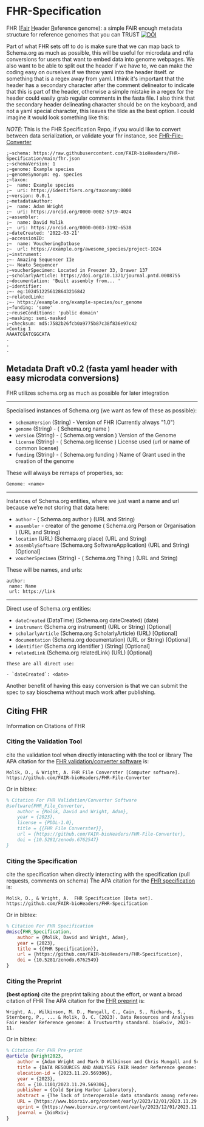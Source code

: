 # FHR-Specification
FHR (<u>Fair</u> <u>H</u>eader <u>R</u>eference genome): a simple FAIR enough metadata structure for reference genomes that you can TRUST
[![DOI](https://zenodo.org/badge/DOI/10.5281/zenodo.6762549.svg)](https://doi.org/10.5281/zenodo.6762549)

Part of what FHR sets off to do is make sure that we can map back to Schema.org as much as possible, this will be useful for microdata and rdfa conversions for users that want to embed data into genome webpages. We also want to be able to split out the header if we have to, we can make the coding easy on ourselves if we throw yaml into the header itself. or something that is a regex away from yaml. I think it's important that the header has a secondary character after the comment delineator to indicate that this is part of the header, otherwise a simple mistake in a regex for the header could easily grab regular comments in the fasta file. I also think that the secondary header delineating character should be on the keyboard, and not a yaml special character, this leaves the tilde as the best option. I could imagine it would look something like this:

_NOTE_: This is the FHR Specification Repo, if you would like to convert between data serialization, or validate your fhr instance, see [FHR-File-Converter](https://github.com/FAIR-bioHeaders/FHR-File-Converter)

```
;~schema: https://raw.githubusercontent.com/FAIR-bioHeaders/FHR-Specification/main/fhr.json
;~schemaVersion: 1
;~genome: Example species
;~genomeSynonym: eg. species
;~taxon:
;~  name: Example species
;~  uri: https://identifiers.org/taxonomy:0000
;~version: 0.0.1
;~metadataAuthor:
;~  name: Adam Wright
;~  uri: https://orcid.org/0000-0002-5719-4024
;~assembler:
;~  name: David Molik
;~  uri: https://orcid.org/0000-0003-3192-6538
;~dateCreated: '2022-03-21'
;~accessionID:
;~  name: VoucheringDatbase
;~  url: https://example.org/awesome_species/project-1024
;~instrument:
;~- Amazing Sequencer IIe
;~- Neato Sequencer
;~voucherSpecimen: Located in Freezer 33, Drawer 137
;~scholarlyArticle: https://doi.org/10.1371/journal.pntd.0008755
;~documentation: 'Built assembly from... '
;~identifier:
;~- eg:1024512256128643216842
;~relatedLink:
;~- https://example.org/example-species/our_genome
;~funding: 'some'
;~reuseConditions: 'public domain'
;~masking: semi-masked
;~checksum: md5:7582b26fcb0a9775b87c38f836e97c42
>Contig 1
AAAATCGATCGGCATA
.
.
.
``` 
 
## Metadata Draft v0.2 (fasta yaml header with easy microdata conversions)
FHR utilizes schema.org as much as possible for later integration

---
Specialised instances of Schema.org (we want as few of these as possible):
 
- `schemaVersion` (String) - Version of FHR (Currently always "1.0")
- `genome` (String) - ( Schema.org name )
- `version` (String) - ( Schema.org version ) Version of the Genome
- `license` (String) - ( Schema.org license ) License used (url or name of common license) 
- `funding` (String) - ( Schema.org funding ) Name of Grant used in the creation of the genome
 
These will always be remaps of properties, so:

``` 
Genome: <name>
```

---
Instances of Schema.org entities, where we just want a name and url because we’re not storing that data here: 
 
- `author` - ( Schema.org author ) (URL and String)
- `assembler` - creator of the genome ( Schema.org Person or Organisation ) (URL and String)
- `location` (URL) (Schema.org place)  (URL and String)
- `assemblySoftware` (Schema.org SoftwareApplication) (URL and String) [Optional]
- `voucherSpecimen` (String) - ( Schema.org Thing ) (URL and String)

These will be names, and urls:

``` 
author: 
 name: Name
 url: https://link 
```

---
Direct use of Schema.org entities:
 
- `dateCreated` (DataTime) (Schema.org dateCreated) (date)
- `instrument` (Schema.org instrument) (URL or String) [Optional]
- `scholarlyArticle` (Schema.org ScholarlyArticle) (URL) [Optional]
- `documentation` (Schema.org documentation) (URL or String) [Optional]
- `identifier` (Schema.org identifier ) (String) [Optional]
- `relatedLink` (Schema.org relatedLink) (URL) [Optional]

``` 
These are all direct use:
 
- `dateCreated`: <date>
```

Another benefit of having this easy conversion is that we can submit the spec to say bioschema without much work after publishing. 

## Citing FHR
Information on Citations of FHR


### Citing the Validation Tool
cite the validation tool when directly interacting with the tool or library
The APA citation for the [FHR validation/converter software](https://github.com/FAIR-bioHeaders/FHR-File-Converter) is:

```
Molik, D., & Wright, A. FHR File Converster [Computer software]. https://github.com/FAIR-bioHeaders/FHR-File-Converter
```

Or in bibtex:
```bibtex
% Citation For FHR Validation/Converter Software
@software{FHR_File_Converter,
    author = {Molik, David and Wright, Adam},
    year = {2023},
    license = {PDDL-1.0},
    title = {{FHR File Converster}},
    url = {https://github.com/FAIR-bioHeaders/FHR-File-Converter},
    doi = {10.5281/zenodo.6762547}
}
```
### Citing the Specification
cite the specification when directly interacting with the specification (pull requests, comments on schema)
The APA citation for the [FHR specification](https://github.com/FAIR-bioHeaders/FHR-Specification) is:

```
Molik, D., & Wright, A.  FHR Specification [Data set]. https://github.com/FAIR-bioHeaders/FHR-Specification
```

Or in bibtex:
```bibtex
% Citation For FHR Specification
@misc{FHR_Specification,
    author = {Molik, David and Wright, Adam},
    year = {2023},
    title = {{FHR Specification}},
    url = {https://github.com/FAIR-bioHeaders/FHR-Specification},
    doi = {10.5281/zenodo.6762549}
}
```
### Citing the Preprint
**(best option)** cite the preprint talking about the effort, or want a broad citation of FHR
The APA citation for the [FHR preprint](https://www.biorxiv.org/content/10.1101/2023.11.29.569306v1) is:

```
Wright, A., Wilkinson, M. D., Mungall, C., Cain, S., Richards, S., Sternberg, P., ... & Molik, D. C. (2023). Data Resources and Analyses Fair Header Reference genome: A Trustworthy standard. bioRxiv, 2023-11.
```

Or in bibtex:
```bibtex
% Citation For FHR Pre-print
@article {Wright2023,
	author = {Adam Wright and Mark D Wilkinson and Chris Mungall and Scott Cain and Stephen Richards and Paul Sternberg and Ellen Provin and Jonathan L Jacobs and Scott Geib and Daniela Raciti and Karen Yook and Lincoln Stein and David C Molik},
	title = {DATA RESOURCES AND ANALYSES FAIR Header Reference genome: A TRUSTworthy standard},
	elocation-id = {2023.11.29.569306},
	year = {2023},
	doi = {10.1101/2023.11.29.569306},
	publisher = {Cold Spring Harbor Laboratory},
	abstract = {The lack of interoperable data standards among reference genome data-sharing platforms inhibits cross-platform analysis while increasing the risk of data provenance loss. Here, we describe the FAIR-bioHeaders Reference genome (FHR), a metadata standard guided by the principles of Findability, Accessibility, Interoperability, and Reuse (FAIR) in addition to the principles of Transparency, Responsibility, User focus, Sustainability, and Technology (TRUST). The objective of FHR is to provide an extensive set of data serialisation methods and minimum data field requirements while still maintaining extensibility, flexibility, and expressivity in an increasingly decentralised genomic data ecosystem. The effort needed to implement FHR is low; FHR{\textquoteright}s design philosophy ensures easy implementation while retaining the benefits gained from recording both machine and human-readable provenance.Competing Interest StatementThe authors have declared no competing interest.},
	URL = {https://www.biorxiv.org/content/early/2023/12/01/2023.11.29.569306},
	eprint = {https://www.biorxiv.org/content/early/2023/12/01/2023.11.29.569306.full.pdf},
	journal = {bioRxiv}
}
```
